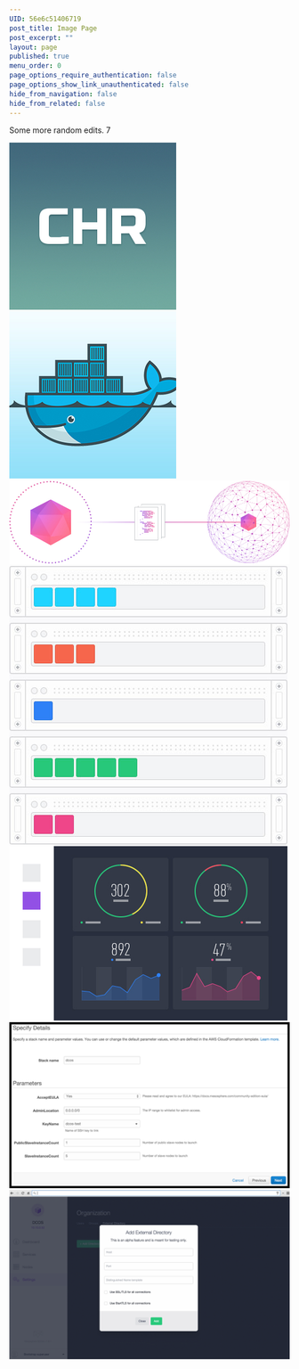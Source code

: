 ```yaml
---
UID: 56e6c51406719
post_title: Image Page
post_excerpt: ""
layout: page
published: true
menu_order: 0
page_options_require_authentication: false
page_options_show_link_unauthenticated: false
hide_from_navigation: false
hide_from_related: false
---
```

<p>Some more random edits. 7</p>

<p><img src="/assets/images/chronos.jpg" alt="Alt text" /> <img src="/assets/images/docker.jpg" alt="Alt text" /> <img src="/assets/images/learn-deploy.jpg" alt="Alt text" /> <img src="/assets/images/learn-interface-ui.jpg" alt="Alt text" /> <img src="/assets/images/learn-interface-ui-2.jpg" alt="Alt text" /> <img src="/assets/images/services.png" alt="Alt text" /> <img src="/assets/images/test1.gif" alt="Alt text" /></p>